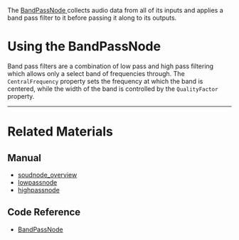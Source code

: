 The [ BandPassNode ](https://github.com/ZilchEngine/ZilchDocs/blob/master/code_reference/class_reference/bandpassnode.md) collects audio data from all of its inputs and applies a band pass filter to it before passing it along to its outputs. 

 # Using the BandPassNode

Band pass filters are a combination of low pass and high pass filtering which allows only a select band of frequencies through. The `CentralFrequency` property sets the frequency at which the band is centered, while the width of the band is controlled by the `QualityFactor` property.

---
 # Related Materials
 ## Manual
- [soudnode_overview](https://github.com/ZilchEngine/ZilchDocs/blob/master/zilch_editor_documentation/zilchmanual/audio/soundnode/soudnode_overview.md)
- [lowpassnode](https://github.com/ZilchEngine/ZilchDocs/blob/master/zilch_editor_documentation/zilchmanual/audio/soundnode/lowpassnode.md)
- [highpassnode](https://github.com/ZilchEngine/ZilchDocs/blob/master/zilch_editor_documentation/zilchmanual/audio/soundnode/highpassnode.md)

 ## Code Reference
- [ BandPassNode ](https://github.com/ZilchEngine/ZilchDocs/blob/master/code_reference/class_reference/bandpassnode.md) 

 
